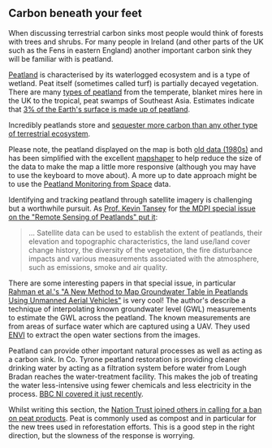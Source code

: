## Carbon beneath your feet

When discussing terrestrial carbon sinks most people would think of forests with trees and shrubs. For many people in Ireland (and other parts of the UK such as the Fens in eastern England) another important carbon sink they will be familiar with is peatland. 

[Peatland](https://peatlands.org/peatlands/what-are-peatlands/) is characterised by its waterlogged ecosystem and is a type of wetland. Peat itself (sometimes called turf) is partially decayed vegetation. There are many [types of peatland](https://www2.le.ac.uk/departments/geography/research/projects/tropical-peatland/what-are-peatlands) from the temperate, blanket mires here in the UK to the tropical, peat swamps of Southeast Asia. Estimates indicate that [3% of the Earth's surface is made up of peatland](https://www.iucn.org/resources/issues-briefs/peatlands-and-climate-change).

Incredibly peatlands store and [sequester more carbon than any other type of terrestrial ecosystem](https://www.iucn.org/sites/dev/files/peatlands_and_climate_change_issues_brief_final.pdf).

Please note, the peatland displayed on the map is both [old data (1980s)](https://www.opendatani.gov.uk/dataset/priorityhabitats_peatland) and has been simplified with the excellent [mapshaper](https://mapshaper.org/) to help reduce the size of the data to make the map a little more responsive (although you may have to use the keyboard to move about). A more up to date approach might be to use the [Peatland Monitoring from Space](https://storymaps.arcgis.com/stories/68ac541504fc4714b371b1a33e540c95) data. 

Identifying and tracking peatland through satellite imagery is challenging but a worthwhile pursuit. As [Prof. Kevin Tansey](https://www2.le.ac.uk/departments/geography/people/kjt7) for [the MDPI special issue on the "Remote Sensing of Peatlands" put it](https://www.mdpi.com/journal/remotesensing/special_issues/peatland):

> ... Satellite data can be used to establish the extent of peatlands, their elevation and topographic characteristics, the land use/land cover change history, the diversity of the vegetation, the fire disturbance impacts and various measurements associated with the atmosphere, such as emissions, smoke and air quality.

There are some interesting papers in that special issue, in particular [Rahman et al.'s "A New Method to Map Groundwater Table in Peatlands Using Unmanned Aerial Vehicles"](https://www.mdpi.com/2072-4292/9/10/1057) is very cool! The author's describe a technique of interpolating known groundwater level (GWL) measurements to estimate the GWL across the peatland. The known measurements are from areas of surface water which are captured using a UAV. They used [ENVI](https://www.l3harrisgeospatial.com/Software-Technology/ENVI) to extract the open water sections from the images.

Peatland can provide other important natural processes as well as acting as a carbon sink. In Co. Tyrone peatland restoration is providing cleaner drinking water by acting as a filtration system before water from Lough Bradan reaches the water-treatment facility. This makes the job of treating the water less-intensive using fewer chemicals and less electricity in the process. [BBC NI covered it just recently](https://www.bbc.co.uk/news/av/uk-northern-ireland-59150138).

Whilst writing this section, the [Nation Trust joined others in calling for a ban on peat products](https://www.bbc.co.uk/news/uk-59195535). Peat is commonly used as compost and in particular for the new trees used in reforestation efforts. This is a good step in the right direction, but the slowness of the response is worrying.